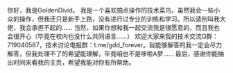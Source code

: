 你好，我是GoldenDivid。
我是一个喜欢搞点操作的技术菜鸟，虽然我会一些小众的操作，但我还只是新手上路，没有进行过专业的训练和学习。所以请别叫我大佬，我会承担不起的……
当然，如果你想和我一起交流我是很愿意的，而且我也会很开心（毕竟在校内也没什么共同语言……）
欢迎大家来我的技术交流Q群：719040587，技术讨论电报群：t.me/gdd_forever。我能够解答的我一定会尽力解答，但我处理不了的希望能理解，毕竟咱也不是哆啦A梦……
最后，感谢你能抽出时间来看我的主页，希望我能对你有所帮助。
